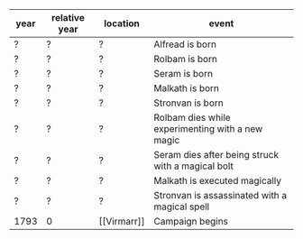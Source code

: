 |  year  | relative year |  location | event | 
| ------ | ------------- | --------- | ----- |
| ? | ? | ? | Alfread is born |
| ? | ? | ? | Rolbam is born |
| ? | ? | ? | Seram is born |
| ? | ? | ? | Malkath is born |
| ? | ? | ? | Stronvan is born |
| ? | ? | ? | Rolbam dies while experimenting with a new magic|
| ? | ? | ? | Seram dies after being struck with a magical bolt|
| ? | ? | ? | Malkath is executed magically |
| ? | ? | ? | Stronvan is assassinated with a magical spell|
| 1793 | 0 | [[Virmarr]] | Campaign begins |